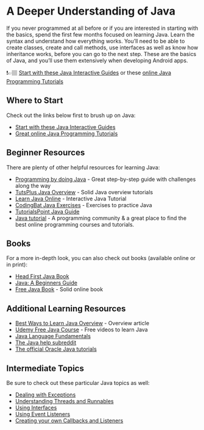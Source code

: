 # A Deeper Understanding of Java

If you never programmed at all before or if you are interested in starting with the basics, spend the first few months focused on learning Java. Learn the syntax and understand how everything works. You’ll need to be able to create classes, create and call methods, use interfaces as well as know how inheritance works, before you can go to the next step. These are the basics of Java, and you’ll use them extensively when developing Android apps.

❗👉🏽 [Start with these Java Interactive Guides](https://www.ktbyte.com/java-tutorial/book#chapters) or these [online Java Programming Tutorials](http://tutorials.jenkov.com/java)

## Where to Start <a id="Where-to-Start"></a>

Check out the links below first to brush up on Java:

* [Start with these Java Interactive Guides](https://www.ktbyte.com/java-tutorial/book#chapters)
* [Great online Java Programming Tutorials](http://tutorials.jenkov.com/java)

## Beginner Resources <a id="Beginner-Resources"></a>

There are plenty of other helpful resources for learning Java:

* [Programming by doing Java](http://programmingbydoing.com/) - Great step-by-step guide with challenges along the way
* [TutsPlus Java Overview](http://mobile.tutsplus.com/tutorials/android/java-tutorial/) - Solid Java overview tutorials
* [Learn Java Online](http://www.javastring.org/) - Interactive Java Tutorial
* [CodingBat Java Exercises](http://codingbat.com/) - Exercises to practice Java
* [TutorialsPoint Java Guide](http://www.tutorialspoint.com/java/java_basic_syntax.htm)
* [Java tutorial](https://hackr.io/tutorials/learn-java) - A programming community & a great place to find the best online programming courses and tutorials.

## Books <a id="Books"></a>

For a more in-depth look, you can also check out books \(available online or in print\):

* [Head First Java Book](https://learning.oreilly.com/library/view/head-first-java/0596009208/)
* [Java: A Beginners Guide](https://learning.oreilly.com/library/view/java-a-beginners/9781260440225/)
* [Free Java Book](http://java2s.com/Book/Java/CatalogJava.htm) - Solid online book

## Additional Learning Resources <a id="Additional-Learning-Resources"></a>

* [Best Ways to Learn Java Overview](http://www.onvard.com/tracks/best-way-to-learn-java) - Overview article
* [Udemy Free Java Course](https://www.udemy.com/java-tutorial/) - Free videos to learn Java
* [Java Language Fundamentals](http://en.wikibooks.org/wiki/Java_Programming/Language_Fundamentals)
* [The Java help subreddit](http://www.reddit.com/r/javahelp)
* [The official Oracle Java tutorials](http://docs.oracle.com/javase/tutorial/getStarted/index.html)

## Intermediate Topics <a id="Intermediate-Topics"></a>

Be sure to check out these particular Java topics as well:

* [Dealing with Exceptions](http://en.wikibooks.org/wiki/Java_Programming/Exceptions)
* [Understanding Threads and Runnables](http://en.wikibooks.org/wiki/Java_Programming/Threads_and_Runnables)
* [Using Interfaces](http://en.wikibooks.org/wiki/Java_Programming/Interfaces)
* [Using Event Listeners](http://docs.oracle.com/javase/tutorial/uiswing/events/intro.html)
* [Creating your own Callbacks and Listeners](http://stackoverflow.com/a/1477229/362298)

